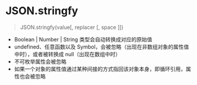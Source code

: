 # JSON.stringfy

>   JSON.stringfy(value[, replacer [, space ]])

*   Boolean | Number | String 类型会自动转换成对应的原始值
*   undefined、任意函数以及 Symbol，会被忽略（出现在非数组对象的属性值中时），或者被转换成 null（出现在数组中时）
*   不可枚举属性会被忽略
*   如果一个对象的属性值通过某种间接的方式指回该对象本身，即循环引用，属性也会被忽略


